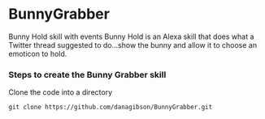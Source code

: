 # BunnyGrabber
Bunny Hold skill with events
Bunny Hold is an Alexa skill that does what a Twitter thread suggested to do...show the bunny and allow it to choose an emoticon to hold.

### Steps to create the Bunny Grabber skill

Clone the code into a directory

` git clone https://github.com/danagibson/BunnyGrabber.git
`
